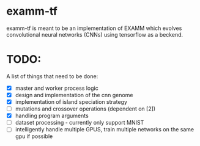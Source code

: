 # examm-tf
examm-tf is meant to be an implementation of EXAMM which evolves convolutional neural networks (CNNs) using tensorflow as a beckend.


# TODO:
A list of things that need to be done:
- [x] master and worker process logic
- [x] design and implementation of the cnn genome
- [x] implementation of island speciation strategy
- [ ] mutations and crossover operations (dependent on [2])
- [x] handling program arguments
- [ ] dataset processing - currently only support MNIST
- [ ] intelligently handle multiple GPUS, train multiple networks on the same gpu if possible
